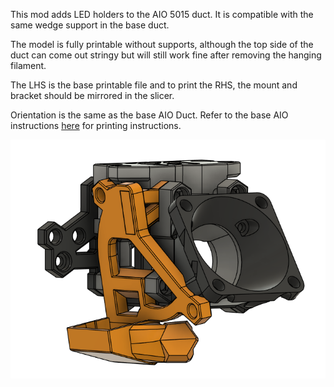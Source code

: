 This mod adds LED holders to the AIO 5015 duct. It is compatible with the same wedge support in the base duct.

The model is fully printable without supports, although the top side of the duct can come out stringy but will still work fine after removing the hanging filament.

The LHS is the base printable file and to print the RHS, the mount and bracket should be mirrored in the slicer.

Orientation is the same as the base AIO Duct. Refer to the base AIO instructions [here](./n4t3y/AIO%205015%20Ducts/README.md) for printing instructions.

<img src="./IMAGES/LED_Assembled.png"/>
